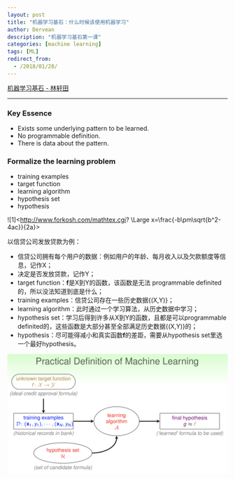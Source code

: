 ```yaml
---
layout: post
title: "机器学习基石：什么时候该使用机器学习"
author: Dervean
description: "机器学习基石第一课"
categories: [machine learning]
tags: [ML]
redirect_from:
  - /2018/01/28/
---
```


[机器学习基石 - 林轩田](https://www.csie.ntu.edu.tw/~htlin/course/mlfound17fall/)

---

### Key Essence

* Exists some underlying pattern to be learned.
* No programmable definition.
* There is data about the pattern.

### Formalize the learning problem

* training examples
* target function
* learning algorithm
* hypothesis set
* hypothesis

![1]<http://www.forkosh.com/mathtex.cgi? \Large x=\frac{-b\pm\sqrt{b^2-4ac}}{2a}>

以信贷公司发放贷款为例：
* 信贷公司拥有每个用户的数据：例如用户的年龄、每月收入以及欠款额度等信息，记作X；
* 决定是否发放贷款，记作Y；
* target function：**f**是X到Y的函数，该函数是无法 programmable definited的，所以没法知道到底是什么；
* training examples：信贷公司存在一些历史数据{(X,Y)}；
* learning algorithm：此时通过一个学习算法，从历史数据中学习；
* hypothesis set：学习后得到许多从X到Y的函数，且都是可以programmable definited的，这些函数是大部分甚至全部满足历史数据{(X,Y)}的；
* hypothesis：尽可能得减小和真实函数**f**的差距，需要从hypothesis set里选一个最好hypothesis。

![definition](/images/ML/definition-ML.png "definition")